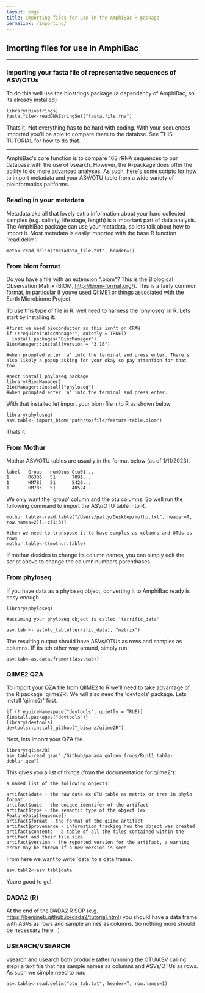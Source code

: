 ```yaml
---
layout: page
title: Importing files for use in the AmphiBac R-package
permalink: /importing/
---
```



## Imorting files for use in AmphiBac
---
### Importing your fasta file of representative sequences of ASV/OTUs
To do this well use the biostrings package (a dependancy of AmphiBac, so its already installed)
```
library(biostrings)
fasta.file<-readDNAStringSet("fasta.file.fna")
```
Thats it. Not everything has to be hard with coding. With your sequences imported you'll be able to compare them to the databse. See THIS TUTORIAL for how to do that.

---
AmphiBac's core function is to compare 16S rRNA sequences to our database with the use of vsearch. However, the R-package does offer the ability to do more advanced analyses. As such, here's some scripts for how to import metadata and your ASV/OTU table from a wide variety of bioinformatics paltforms. 

### Reading in your metadata

Metadata aka all that lovely extra information about your hard collected samples (e.g. salinity, life stage, length) is a important part of data analysis. The AmphiBac package can use your metadata, so lets talk about how to import it. Most metadata is easily imported with the base R function 'read.delim'.

```
meta<-read.delim("metadata_file.txt", header=T)
```

### From biom format
Do you have a file with an extension ".biom"? This is the Biological Observation Matrix (BIOM, http://biom-format.org/). This is a fairly common format, in particular if youve used QIIME1 or things associated with the Earth Microbiome Project. 

To use this type of file in R, well need to harness the 'phyloseq' in R. Lets start by installing it:

```
#first we need bioconductor as this isn't on CRAN
if (!require("BiocManager", quietly = TRUE))
  install.packages("BiocManager")
BiocManager::install(version = "3.16")

#when prompted enter 'a' into the terminal and press enter. There's also likely a popup asking for your okay so pay attention for that too.

#next install phyloseq package
library(BiocManager)
BiocManager::install("phyloseq")
#when prompted enter 'a' into the terminal and press enter.
```

With that installed let import your biom file into R as shown below. 

```
library(phyloseq)
asv.tabl<- import_biom("path/to/file/feature-table.biom")
```

Thats it. 

### From Mothur

Mothur ASV/OTU tables are usually in the format below (as of 1/11/2023).

```
label	Group	numOtus	Otu01...
1	    D6306	51	    7891...
1	    HM782	51	    5420...
1	    HM783	51	    40524...
```
We only want the 'group' column and the otu columns. So well run the following command to import the ASV/OTU table into R.

```
mothur.table<-read.table("/Users/patty/Desktop/mothu.txt", header=T, row.names=2)[,-c(1:3)]

#then we need to transpose it to have samples as columns and OTUs as rows
mothur.table<-t(mothur.table)
```
If mothur decides to change its column names, you can simply edit the script above to change the column numbers parenthases.

### From phyloseq
If you have data as a phyloseq object, converting it to AmphiBac ready is easy enough.

```
library(phyloseq)

#assuming your phyloseq object is called 'terrific_data'

asv.tab <- as(otu_table(terrific_data), "matrix")
```
The resulting output should have ASVs/OTUs as rows and samples as columns. IF its teh other way around, simply run:

```
asv.tab<-as.data.frame(t(asv.tab))
```

### QIIME2 QZA
To import your QZA file from QIIME2 to R we'll need to take advantage of the R package 'qiime2R'. We will also need the 'devtools' package. Lets install 'qiime2r' first.

```
if (!requireNamespace("devtools", quietly = TRUE)){install.packages("devtools")}
library(devtools)
devtools::install_github("jbisanz/qiime2R")
```

Next, lets import your QZA file.
```
library(qiime2R)
asv.tabl<-read_qza("./Github/panama_golden_frogs/Run11_table-deblur.qza")

```
This gives you a list of things (from the documentation for qiime2r):

```
a named list of the following objects:

artifact$data - the raw data ex OTU table as matrix or tree in phylo format
artifact$uuid - the unique identifer of the artifact
artifact$type - the semantic type of the object (ex FeatureData[Sequence])
artifact$format - the format of the qiime artifact
artifact$provenance - information tracking how the object was created
artifact$contents - a table of all the files contained within the artifact and their file size
artifact$version - the reported version for the artifact, a warning error may be thrown if a new version is seen
```

From here we want to write 'data' to a data.frame.
```
asv.tabl2<-asv.tabl$data
```

Youre good to go!

### DADA2 (R)
At the end of the DADA2 R SOP (e.g. https://benjjneb.github.io/dada2/tutorial.html) you should have a data frame with ASVs as rows and sample anmes as columns. So nothing more should be necessary here. :)

### USEARCH/VSEARCH
vsearch and usearch both produce (after runnning the OTU/ASV calling step) a text file that has sample names as columns and ASVs/OTUs as rows. As such we simple need to run:

```
asv.table<-read.delim("otu_tab.txt", header=T, row.names=1)
```
